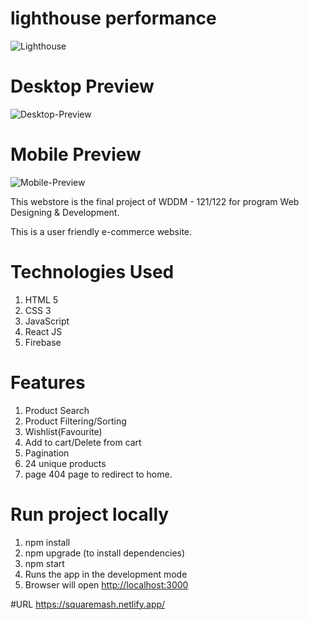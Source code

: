 
# lighthouse performance
![Lighthouse](https://user-images.githubusercontent.com/12351953/115705476-93523100-a33a-11eb-8a89-e59c1ee5912d.PNG)

# Desktop Preview
![Desktop-Preview](https://user-images.githubusercontent.com/12351953/115705492-98af7b80-a33a-11eb-8754-8fc274207d98.PNG)

# Mobile Preview
![Mobile-Preview](https://user-images.githubusercontent.com/12351953/115705499-99e0a880-a33a-11eb-87cf-763a9782f9a6.PNG)


This webstore is the final project of WDDM - 121/122 for program Web Designing & Development. 

This is a user friendly e-commerce website.

# Technologies Used
1) HTML 5
2) CSS 3
3) JavaScript
4) React JS
5) Firebase


# Features
1) Product Search
2) Product Filtering/Sorting
3) Wishlist(Favourite)
4) Add to cart/Delete from cart
5) Pagination
6) 24 unique products
7) page 404 page to redirect to home.

# Run project locally 
1) npm install
2) npm upgrade (to install dependencies)
3) npm start
4) Runs the app in the development mode
5) Browser will open [http://localhost:3000](http://localhost:3000)

#URL
https://squaremash.netlify.app/



